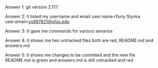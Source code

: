 Answer 1: git version 2.17.1

Answer 2: it listed my username and email
user.name=Yuriy Slyvka
user.email=ys987821@ohio.edu

Answer 3: It gave me commands for various senarios

Answer 4: it shows me two untracked files both are red, README.md and answers.md

Answer 5: it shows me changes to be commited and the new file README.md is green and answers.md is still untracked and red

